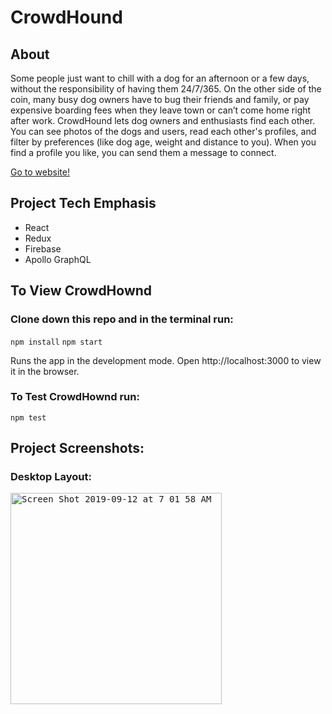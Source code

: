 # CrowdHound

## About

Some people just want to chill with a dog for an afternoon or a few days, without the responsibility of having them 24/7/365. On the other side of the coin, many busy dog owners have to bug their friends and family, or pay expensive boarding fees when they leave town or can’t come home right after work. CrowdHound lets dog owners and enthusiasts find each other. You can see photos of the dogs and users, read each other's profiles, and filter by preferences (like dog age, weight and distance to you). When you find a profile you like, you can send them a message to connect.

[Go to website!](https://crowdhound.herokuapp.com)

## Project Tech Emphasis
- React
- Redux
- Firebase
- Apollo GraphQL

## To View CrowdHownd

### Clone down this repo and in the terminal run:

`npm install` `npm start`

Runs the app in the development mode.
Open http://localhost:3000 to view it in the browser.

### To Test CrowdHownd run:

`npm test`

## Project Screenshots:

### Desktop Layout:

<kbd>
<img width="338" alt="Screen Shot 2019-09-12 at 7 01 58 AM" src="https://user-images.githubusercontent.com/45321668/64786790-7f263b00-d52c-11e9-9cad-51ea0ab48c9c.png">
</kbd>

